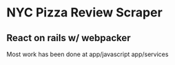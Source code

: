 # NYC Pizza Review Scraper
## React on rails w/ webpacker

Most work has been done at
app/javascript
app/services
